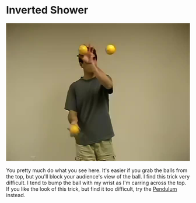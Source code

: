 # Inverted Shower

![InvertedShower](/resources/videos/poster/invertedshower.jpg)

You pretty much do what you see here. It's easier if you grab the balls from the top, but you'll block your audience's view of the ball. I find this trick very difficult. I tend to bump the ball with my wrist as I'm carring across the top. If you like the look of this trick, but find it too difficult, try the [Pendulum](pendulum.md) instead.

